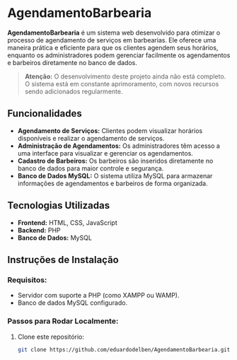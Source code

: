 # AgendamentoBarbearia

**AgendamentoBarbearia** é um sistema web desenvolvido para otimizar o processo de agendamento de serviços em barbearias. Ele oferece uma maneira prática e eficiente para que os clientes agendem seus horários, enquanto os administradores podem gerenciar facilmente os agendamentos e barbeiros diretamente no banco de dados.

> **Atenção:** O desenvolvimento deste projeto ainda não está completo. O sistema está em constante aprimoramento, com novos recursos sendo adicionados regularmente.

## Funcionalidades

- **Agendamento de Serviços:** Clientes podem visualizar horários disponíveis e realizar o agendamento de serviços.
- **Administração de Agendamentos:** Os administradores têm acesso a uma interface para visualizar e gerenciar os agendamentos.
- **Cadastro de Barbeiros:** Os barbeiros são inseridos diretamente no banco de dados para maior controle e segurança.
- **Banco de Dados MySQL:** O sistema utiliza MySQL para armazenar informações de agendamentos e barbeiros de forma organizada.

## Tecnologias Utilizadas

- **Frontend:** HTML, CSS, JavaScript
- **Backend:** PHP
- **Banco de Dados:** MySQL

## Instruções de Instalação

### Requisitos:
- Servidor com suporte a PHP (como XAMPP ou WAMP).
- Banco de dados MySQL configurado.

### Passos para Rodar Localmente:
1. Clone este repositório:
   ```bash
   git clone https://github.com/eduardodelben/AgendamentoBarbearia.git
